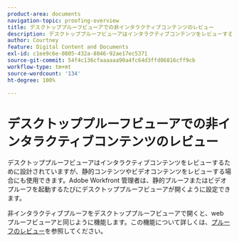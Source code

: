 ```yaml
---
product-area: documents
navigation-topic: proofing-overview
title: デスクトッププルーフビューアでの非インタラクティブコンテンツのレビュー
description: デスクトッププルーフビューアはインタラクティブコンテンツをレビューするために設計されていますが、静的コンテンツやビデオコンテンツをレビューする場合にも使用できます。Adobe Workfront 管理者は、静的プルーフまたはビデオプルーフを起動するたびにデスクトッププルーフビューアが開くように設定できます。
author: Courtney
feature: Digital Content and Documents
exl-id: c1ee9c6e-0805-432a-8846-92ae17ec5371
source-git-commit: 54f4c136cfaaaaaa90a4fc64d3ffd06816cff9cb
workflow-type: tm+mt
source-wordcount: '134'
ht-degree: 100%

---
```


# デスクトッププルーフビューアでの非インタラクティブコンテンツのレビュー

デスクトッププルーフビューアはインタラクティブコンテンツをレビューするために設計されていますが、静的コンテンツやビデオコンテンツをレビューする場合にも使用できます。Adobe Workfront 管理者は、静的プルーフまたはビデオプルーフを起動するたびにデスクトッププルーフビューアが開くように設定できます。

非インタラクティブプルーフをデスクトッププルーフビューアで開くと、web プルーフビューアと同じように機能します。この機能について詳しくは、[プルーフのレビュー](../../../review-and-approve-work/proofing/reviewing-proofs-within-workfront/review-a-proof/review-a-proof.md)を参照してください。
